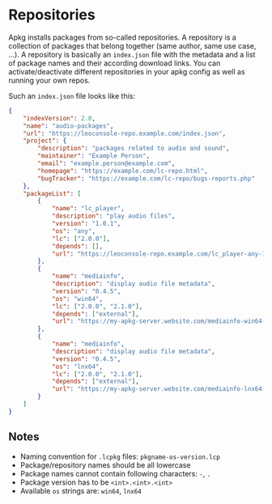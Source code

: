 
# Repositories

Apkg installs packages from so-called repositories. A repository is a collection
of packages that belong together (same author, same use case, ...). A repository
is basically an `index.json` file with the metadata and a list of package names
and their according download links. You can activate/deactivate different
repositories in your apkg config as well as running your own repos.

Such an `index.json` file looks like this:

```json
{
    "indexVersion": 2.0,
    "name": "audio-packages",
    "url": "https://leoconsole-repo.example.com/index.json",
    "project": {
        "description": "packages related to audio and sound",
        "maintainer": "Example Person",
        "email": "example.person@example.com",
        "homepage": "https://example.com/lc-repo.html",
        "bugTracker": "https://example.com/lc-repo/bugs-reports.php"
    },
    "packageList": [
        {
            "name": "lc_player",
            "description": "play audio files",
            "version": "1.0.1",
            "os": "any",
            "lc": ["2.0.0"],
            "depends": [],
            "url": "https://leoconsole-repo.example.com/lc_player-any-1.0.1.lcp"
        },
        {
            "name": "mediainfo",
            "description": "display audio file metadata",
            "version": "0.4.5",
            "os": "win64",
            "lc": ["2.0.0", "2.1.0"],
            "depends": ["external"],
            "url": "https://my-apkg-server.website.com/mediainfo-win64-0.4.5.lcp"
        },
        {
            "name": "mediainfo",
            "description": "display audio file metadata",
            "version": "0.4.5",
            "os": "lnx64",
            "lc": ["2.0.0", "2.1.0"],
            "depends": ["external"],
            "url": "https://my-apkg-server.website.com/mediainfo-lnx64-0.4.5.lcp"
        }
    ]
}
```

## Notes

 - Naming convention for `.lcpkg` files: `pkgname-os-version.lcp`
 - Package/repository names should be all lowercase
 - Package names cannot contain following characters: `-`, `.`
 - Package version has to be `<int>.<int>.<int>`
 - Available `os` strings are: `win64`, `lnx64`

